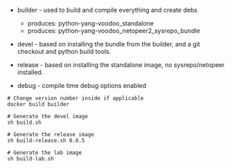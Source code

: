 - builder - used to build and compile everything and create debs
  - produces: python-yang-voodoo_standalone
  - produces: python-yang-voodoo_netopeer2_sysrepo_bundle

- devel - based on installing the bundle from the builder, and a git checkout and python build tools.

- release - based on installing the standalone image, no sysrepo/netopeer installed.

- debug - compile time debug options enabled

```
# Change version number inside if applicable
docker build builder

# Generate the devel image
sh build.sh

# Generate the release image
sh build-release.sh 0.0.5

# Generate the lab image
sh build-lab.sh
```
